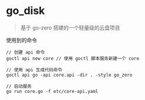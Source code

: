 # go_disk
> 基于 go-zero 搭建的一个轻量级的云盘项目

使用到的命令
```text
// 创建 api 命令
goctl api new core // 使用 goctl 脚本服务新建一个 core

// 使用 api 生成代码命令
goctl api go -api core.api -dir . -style go_zero

// 启动服务
go run core.go -f etc/core-api.yaml
```